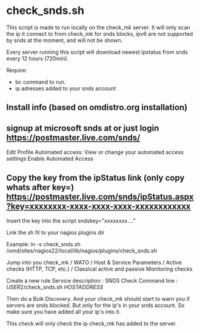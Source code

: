 # check_snds.sh 

This script is made to run locally on the check_mk server.
It will only scan the ip it connect to from check_mk for snds blocks, ipv6 are not supported by snds at the moment,
and will not be shown.

Every server running this script will download newest ipstatus from snds every 12 hours (720min).


Require:
- bc command to run.
- ip adresses added to your snds account

## Install info (based on omdistro.org installation)

signup at microsoft snds at or just login
https://postmaster.live.com/snds/
------
Edit Profile
Automated access: View or change your automated access settings
Enable Automated Access

Copy the key from the ipStatus link (only copy whats after key=)
https://postmaster.live.com/snds/ipStatus.aspx?key=xxxxxxxx-xxxx-xxxx-xxxx-xxxxxxxxxxxx
------

Insert the key into the script
sndskey="xxxxxxxx...."

Link the sh fil to your nagios plugins dir

Example:
	ln -s check_snds.sh /omd/sites/nagios22/local/lib/nagios/plugins/check_snds.sh

Jump into you check_mk / WATO / Host & Service Parameters / Active checks (HTTP, TCP, etc.) / Classical active and passive Monitoring checks

Create a new rule
Service description : SNDS Check
Command line : $USER2$/check_snds.sh $HOSTADDRESS$


Then do a Bulk Discovery. And your check_mk should start to warn you if servers are snds blocked. But only for the ip's in your snds account. So make sure you have added all your ip's into it.

This check will only check the ip check_mk has added to the server.
